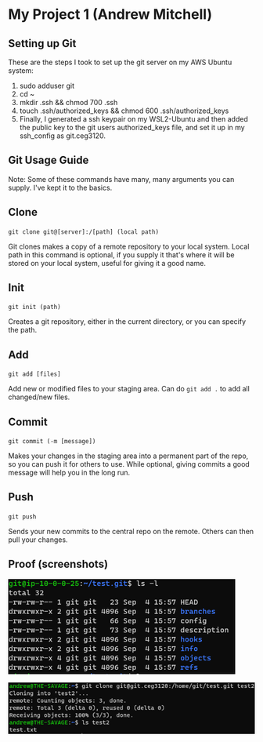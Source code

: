 # My Project 1 (Andrew Mitchell)

## Setting up Git

These are the steps I took to set up the git server on my AWS Ubuntu system:

1. sudo adduser git
2. cd ~
3. mkdir .ssh && chmod 700 .ssh
4. touch .ssh/authorized_keys && chmod 600 .ssh/authorized_keys
5. Finally, I generated a ssh keypair on my WSL2-Ubuntu and then added the public key to the git users authorized_keys file, and set it up in my ssh_config as git.ceg3120.

## Git Usage Guide

Note: Some of these commands have many, many arguments you can supply. I've kept it to the basics.

## Clone

`git clone git@[server]:/[path] (local path)`

Git clones makes a copy of a remote repository to your local system. Local path in this command is optional, if you supply it that's where it will be stored on your local system, useful for giving it a good name.

## Init

`git init (path)`

Creates a git repository, either in the current directory, or you can specify the path.

## Add

`git add [files]`

Add new or modified files to your staging area. Can do `git add .` to add all changed/new files.

## Commit

`git commit (-m [message])`

Makes your changes in the staging area into a permanent part of the repo, so you can push it for others to use. While optional, giving commits a good message will help you in the long run.

## Push

`git push`

Sends your new commits to the central repo on the remote. Others can then pull your changes.

## Proof (screenshots)

![Bare git repo](git-bare-repo.png)

![Proof of cloning a git repo](git-clone-proof.png)